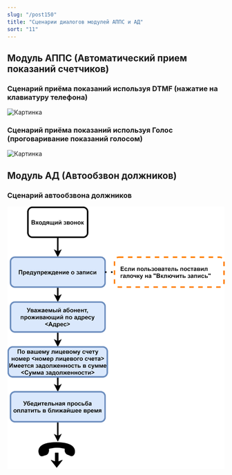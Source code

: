 ```yaml
---
slug: "/post150"
title: "Сценарии диалогов модулей АППС и АД"
sort: "11"
---
```


## Модуль АППС (Автоматический прием показаний счетчиков)

### Сценарий приёма показаний используя DTMF (нажатие на клавиатуру телефона)

![Картинка](./images/scenario_APPS_DTMF.png "Нажмите для увеличения")

### Сценарий приёма показаний используя Голос (проговаривание показаний голосом)

![Картинка](./images/scenario_APPS_VOICE.png "Нажмите для увеличения")

## Модуль АД (Автообзвон должников)

### Сценарий автообзвона должников

![Картинка](./images/scenario_AD.png "Нажмите для увеличения")